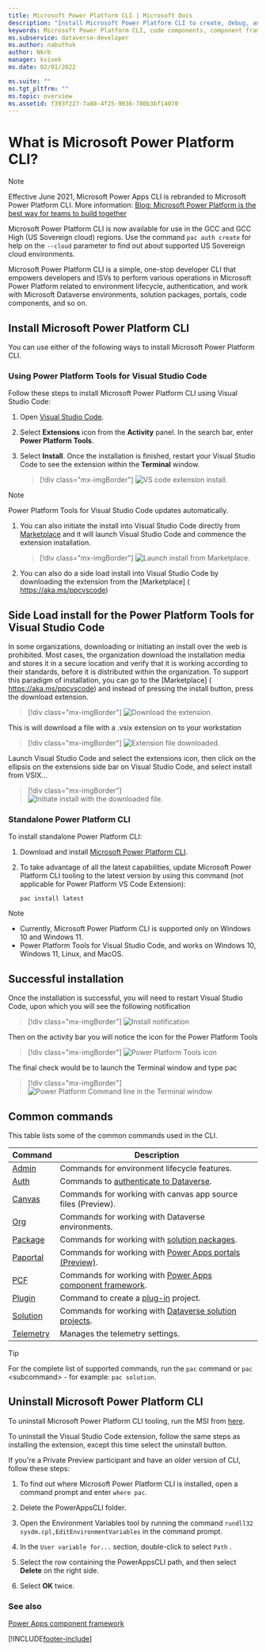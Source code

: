 ```yaml
---
title: Microsoft Power Platform CLI | Microsoft Docs
description: "Install Microsoft Power Platform CLI to create, debug, and deploy code components by using Power Apps component framework."
keywords: Microsoft Power Platform CLI, code components, component framework, CLI
ms.subservice: dataverse-developer
ms.author: nabuthuk
author: Nkrb
manager: kvivek
ms.date: 02/01/2022

ms.suite: ""
ms.tgt_pltfrm: ""
ms.topic: overview
ms.assetid: f393f227-7a88-4f25-9036-780b3bf14070
---
```


# What is Microsoft Power Platform CLI? 



> [!NOTE] 
> Effective June 2021, Microsoft Power Apps CLI is rebranded to Microsoft Power Platform CLI. More information: [Blog: Microsoft Power Platform is the best way for teams to build together](https://cloudblogs.microsoft.com/powerplatform/2021/05/25/microsoft-power-platform-is-the-best-way-for-teams-to-build-together/)<p/>Microsoft Power Platform CLI is now available for use in the GCC and GCC High (US Sovereign cloud) regions. Use the command `pac auth create` for help on the `--cloud` parameter to find out about supported US Sovereign cloud environments.

Microsoft Power Platform CLI is a simple, one-stop developer CLI that empowers developers and ISVs to perform various operations in Microsoft Power Platform related to environment lifecycle, authentication, and work with Microsoft Dataverse environments, solution packages, portals, code components, and so on.  

## Install Microsoft Power Platform CLI

You can use either of the following ways to install Microsoft Power Platform CLI.

### Using Power Platform Tools for Visual Studio Code

Follow these steps to install Microsoft Power Platform CLI using Visual Studio Code:

1. Open [Visual Studio Code](https://code.visualstudio.com/).
1. Select **Extensions** icon from the **Activity** panel. In the search bar, enter **Power Platform Tools**.
1. Select **Install**. Once the installation is finished, restart your Visual Studio Code to see the extension within the **Terminal** window.

   > [!div class="mx-imgBorder"]
   > ![VS code extension install.](media/power-platform-vs-code-extension-install.png "VS code extension install")
   
> [!NOTE]
> Power Platform Tools for Visual Studio Code updates automatically. 

1. You can also initiate the install into Visual Studio Code directly from [Marketplace]( https://aka.ms/ppcvscode) and it will launch Visual Studio Code and commence the extension installation.


   > [!div class="mx-imgBorder"]
   > ![Launch install from Marketplace.](media/marketplace-install.png "Launch install from Marketplace")

2. You can also do a side load install into Visual Studio Code by downloading the extension from the [Marketplace] ( https://aka.ms/ppcvscode)

## Side Load install for the Power Platform Tools for Visual Studio Code
In some organizations, downloading or initiating an install over the web is prohibited. Most cases, the organization download the installation media and stores it in a secure location and verify that it is working according to their standards, before it is distributed within the organization. To support this paradigm of installation, you can go to the [Marketplace] ( https://aka.ms/ppcvscode) and instead of pressing the install button, press the download extension.

   > [!div class="mx-imgBorder"]
   > ![Download the extension.](media/side-load-install-1.png "Download the extension")

This is will download a file with a .vsix extension on to your workstation
   > [!div class="mx-imgBorder"]
   > ![Extension file downloaded.](media/side-load-install-2.png "Downloaded extension")

Launch Visual Studio Code and select the extensions icon, then click on the ellipsis on the extensions side bar on Visual Studio Code, and select install from VSIX...

   > [!div class="mx-imgBorder"]
   > ![Initiate install with the downloaded file.](media/side-load-install-3.png "Install from VSIX")


### Standalone Power Platform CLI

To install standalone Power Platform CLI:

<!--1. Install [Npm](https://www.npmjs.com/get-npm) (comes with Node.js) or [Node.js](https://nodejs.org/en/) (comes with npm). We recommend LTS (Long Term Support) version 10.15.3 LTS because it seems to be the most stable.

1. Install [.NET Framework 4.6.2 Developer Pack](https://dotnet.microsoft.com/download/dotnet-framework/net462). 

1. If you don’t already have Visual Studio 2017 or later, follow one of these options:
   - Option 1: Install [Visual Studio 2017](https://docs.microsoft.com/visualstudio/install/install-visual-studio?view=vs-2017) or later.
   - Option 2: Install [.NET Core 2.2 SDK](https://dotnet.microsoft.com/download/dotnet-core/2.2) and then install [Visual Studio Code](https://code.visualstudio.com/Download)-->
1. Download and install [Microsoft Power Platform CLI](https://aka.ms/PowerAppsCLI).

1. To take advantage of all the latest capabilities, update Microsoft Power Platform CLI tooling to the latest version by using this command (not applicable for Power Platform VS Code Extension):
    ```CLI
    pac install latest

    ```
> [!NOTE]
> - Currently, Microsoft Power Platform CLI is supported only on Windows 10 and Windows 11.
> - Power Platform Tools for Visual Studio Code, and works on Windows 10, Windows 11, Linux, and MacOS.

## Successful installation
Once the installation is successful, you will need to restart Visual Studio Code, upon which you will see the following notification

   > [!div class="mx-imgBorder"]
   > ![Install notification ](media/installation-success-1.png "Install notification")

Then on the activity bar you will notice the icon for the Power Platform Tools
   > [!div class="mx-imgBorder"]
   > ![Power Platform Tools icon ](media/installation-success-3.png "icon")

The final check would be to launch the Terminal window and type pac
   > [!div class="mx-imgBorder"]
   > ![Power Platform Command line in the Terminal window](media/installation-success-2.png "PAC CLI in the terminal window")



## Common commands

This table lists some of the common commands used in the CLI.

|Command|Description|
|-------|-----------|
|[Admin](cli/reference/admin-command.md)|Commands for environment lifecycle features.|
|[Auth](cli/reference/auth-command.md)|Commands to [authenticate to Dataverse](../component-framework/import-custom-controls.md#connecting-to-your-environment).|
|[Canvas](cli/reference/canvas-command.md)|Commands for working with canvas app source files (Preview).|
|[Org](cli/reference/org-command.md)|Commands for working with Dataverse environments.|
|[Package](cli/reference/package-command.md)|Commands for working with [solution packages](/power-platform/alm/package-deployer-tool).|
|[Paportal](cli/reference/paportal-command.md)|Commands for working with [Power Apps portals (Preview)](../../maker/portals/power-apps-cli.md).|
|[PCF](cli/reference/pcf-command.md)|Commands for working with [Power Apps component framework](../component-framework/overview.md).|
|[Plugin](cli/reference/plugin-command.md)|Command to create a [plug-in](./plug-ins.md) project.|
|[Solution](cli/reference/solution-command.md)|Commands for working with [Dataverse solution projects](../../maker/data-platform/solutions-overview.md).|
|[Telemetry](cli/reference/telemetry-command.md)|Manages the telemetry settings.|

> [!TIP]
> For the complete list of supported commands, run the `pac` command or `pac` \<subcommand> - for example: `pac solution`.

## Uninstall Microsoft Power Platform CLI 

To uninstall Microsoft Power Platform CLI tooling, run the MSI from [here](https://aka.ms/PowerPlatformCLI).

To uninstall the Visual Studio Code extension, follow the same steps as installing the extension, except this time select the uninstall button.

If you're a Private Preview participant and have an older version of CLI, follow these steps:

1. To find out where Microsoft Power Platform CLI is installed, open a command prompt and enter `where pac`.

1. Delete the PowerAppsCLI folder.

1. Open the Environment Variables tool by running the command `rundll32 sysdm.cpl,EditEnvironmentVariables` in the command prompt.

1. In the `User variable for...` section, double-click to select `Path` .

1. Select the row containing the PowerAppsCLI path, and then select **Delete** on the right side.

1. Select **OK** twice.






### See also

[Power Apps component framework](../component-framework/overview.md)


[!INCLUDE[footer-include](../../includes/footer-banner.md)]

